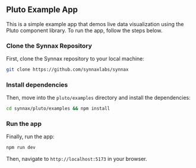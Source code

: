 ## Pluto Example App

This is a simple example app that demos live data visualization using the Pluto
component library. To run the app, follow the steps below.

### Clone the Synnax Repository

First, clone the Synnax repository to your local machine:

```bash
git clone https://github.com/synnaxlabs/synnax
```

### Install dependencies

Then, move into the `pluto/examples` directory and install the dependencies:

```bash
cd synnax/pluto/examples && npm install
```

### Run the app

Finally, run the app:

```bash
npm run dev
```

Then, navigate to `http://localhost:5173` in your browser.
